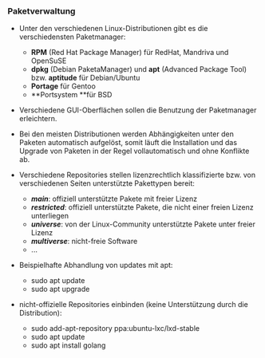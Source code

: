 ### Paketverwaltung

* Unter den verschiedenen Linux-Distributionen gibt es die verschiedensten Paketmanager:
  * **RPM** \(Red Hat Package Manager\) für RedHat, Mandriva und OpenSuSE
  * **dpkg** \(Debian PaketaManager\) und **apt** \(Advanced Package Tool\) bzw. **aptitude** für Debian/Ubuntu
  * **Portage** für Gentoo
  * **Portsystem **für BSD


* Verschiedene GUI-Oberflächen sollen die Benutzung der Paketmanager erleichtern.

* Bei den meisten Distributionen werden Abhängigkeiten unter den Paketen automatisch aufgelöst, somit läuft die Installation und das Upgrade von Paketen in der Regel vollautomatisch und ohne Konflikte ab.


* Verschiedene Repositories stellen lizenzrechtlich klassifizierte bzw. von verschiedenen Seiten unterstützte Pakettypen bereit:
  * _**main**_:  offiziell unterstützte Pakete mit freier Lizenz
  * _**restricted**_: offiziell unterstützte Pakete, die nicht einer freien Lizenz unterliegen
  * _**universe**_: von der Linux-Community unterstützte Pakete unter freier Lizenz
  * _**multiverse**_: nicht-freie Software
  * ...
  

* Beispielhafte Abhandlung von updates mit apt:
  * sudo apt update
  * sudo apt upgrade
  

* nicht-offizielle Repositories einbinden \(keine Unterstützung durch die Distribution\):
  * sudo add-apt-repository ppa:ubuntu-lxc/lxd-stable
  * sudo apt update
  * sudo apt install golang
  
  



